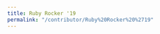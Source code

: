 ```yaml
---
title: Ruby Rocker '19
permalink: "/contributor/Ruby%20Rocker%20%2719"
---
```


<!--  

Escapes: https://www.w3schools.com/tags/ref_urlencode.ASP

    %2E for .
    %20 for space
    %27 for '

-->